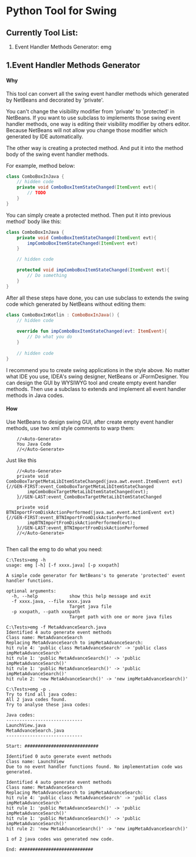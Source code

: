 # Python Tool for Swing

## Currently Tool List:

1. Event Handler Methods Generator: emg

## 1.Event Handler Methods Generator

#### Why

This tool can convert all the swing event handler methods which generated by NetBeans and decorated by 'private'.

You can't change the visibility modifier from 'private' to 'protected' in NetBeans. If you want to use subclass to implements those swing event handler methods, one way is editing their visibility modifier by others editor. Because NetBeans will not allow you change those modifier which generated by IDE automatically. 

The other way is creating a protected method. And put it into the method body of the swing event handler methods.

For example, method below:

```java
class ComboBoxInJava {
    // hidden code
    private void ComboBoxItemStateChanged(ItemEvent evt){
        // TODO
    }
}
```

 You can simply create a protected method. Then put it into previous method' body like this:

```java
class ComboBoxInJava {
    private void ComboBoxItemStateChanged(ItemEvent evt){
        impComboBoxItemStateChanged(ItemEvent evt)
    }

    // hidden code

    protected void impComboBoxItemStateChanged(ItemEvent evt){
        // Do something
    }
}

```

After all these steps have done, you can use subclass to extends the swing code which generated by NetBeans without editing them: 

```kotlin
class ComboBoxInKotlin : ComboBoxInJava() {
    // hidden code
    
    override fun impComboBoxItemStateChanged(evt: ItemEvent){
        // Do what you do
    }
    
    // hidden code
}
```

I recommend you to create swing applications in the style above. No matter what IDE you use,  IDEA's swing designer, NetBeans or JFormDesigner. You can design the GUI by WYSIWYG tool and create empty event handler methods. Then use a subclass to extends and implement all event handler methods in Java codes.

#### How

Use NetBeans to design swing GUI, after create empty event handler methods, use two xml style comments to warp them:
```
    //<Auto-Generate> 
    You Java Code
    //</Auto-Generate>
```

Just like this

```
    //<Auto-Generate>
    private void ComboBoxTargetMetaLibItemStateChanged(java.awt.event.ItemEvent evt) {//GEN-FIRST:event_ComboBoxTargetMetaLibItemStateChanged
        impComboBoxTargetMetaLibItemStateChanged(evt);
    }//GEN-LAST:event_ComboBoxTargetMetaLibItemStateChanged

    private void BTNImportFromDiskActionPerformed(java.awt.event.ActionEvent evt) {//GEN-FIRST:event_BTNImportFromDiskActionPerformed
        impBTNImportFromDiskActionPerformed(evt);
    }//GEN-LAST:event_BTNImportFromDiskActionPerformed
    //</Auto-Generate>
    
```

Then call the emg to do what you need:

```
C:\Tests>emg -h
usage: emg [-h] [-f xxxx.java] [-p xxxpath]

A simple code generator for NetBeans's to generate 'protected' event handler functions.

optional arguments:
  -h, --help            show this help message and exit
  -f xxxx.java, --file xxxx.java
                        Target java file
  -p xxxpath, --path xxxpath
                        Target path with one or more java files

```

```
C:\Tests>emg -f MetaAdvanceSearch.java
Identified 4 auto generate event methods
Class name: MetaAdvanceSearch
Replacing MetaAdvanceSearch to impMetaAdvanceSearch:
hit rule 4: 'public class MetaAdvanceSearch' -> 'public class impMetaAdvanceSearch'
hit rule 1: 'public MetaAdvanceSearch()' -> 'public impMetaAdvanceSearch()'
hit rule 1: 'public MetaAdvanceSearch()' -> 'public impMetaAdvanceSearch()'
hit rule 2: 'new MetaAdvanceSearch()' -> 'new impMetaAdvanceSearch()'

```

```
C:\Tests>emg -p .
Try to find all java codes:
All 2 java codes found.
Try to analyse these java codes:

Java codes:
-----------------------------
LaunchView.java
MetaAdvanceSearch.java
-----------------------------

Start: ############################

Identified 0 auto generate event methods
Class name: LaunchView
Due to no event handler functions found. No implementation code was generated.

Identified 4 auto generate event methods
Class name: MetaAdvanceSearch
Replacing MetaAdvanceSearch to impMetaAdvanceSearch:
hit rule 4: 'public class MetaAdvanceSearch' -> 'public class impMetaAdvanceSearch'
hit rule 1: 'public MetaAdvanceSearch()' -> 'public impMetaAdvanceSearch()'
hit rule 1: 'public MetaAdvanceSearch()' -> 'public impMetaAdvanceSearch()'
hit rule 2: 'new MetaAdvanceSearch()' -> 'new impMetaAdvanceSearch()'

1 of 2 java codes was generated new code.

End: ############################

```

